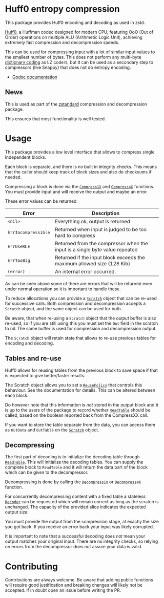 # Huff0 entropy compression

This package provides Huff0 encoding and decoding as used in zstd.

[Huff0](https://github.com/Cyan4973/FiniteStateEntropy#new-generation-entropy-coders),
a Huffman codec designed for modern CPU, featuring OoO (Out of Order) operations
on multiple ALU (Arithmetic Logic Unit), achieving extremely fast compression
and decompression speeds.

This can be used for compressing input with a lot of similar input values to the
smallest number of bytes. This does not perform any multi-byte
[dictionary coding](https://en.wikipedia.org/wiki/Dictionary_coder) as LZ
coders, but it can be used as a secondary step to compressors (like Snappy) that
does not do entropy encoding.

- [Godoc documentation](https://godoc.org/github.com/klauspost/compress/huff0)

## News

This is used as part of the
[zstandard](https://github.com/klauspost/compress/tree/master/zstd#zstd)
compression and decompression package.

This ensures that most functionality is well tested.

# Usage

This package provides a low level interface that allows to compress single
independent blocks.

Each block is separate, and there is no built in integrity checks. This means
that the caller should keep track of block sizes and also do checksums if
needed.

Compressing a block is done via the
[`Compress1X`](https://godoc.org/github.com/klauspost/compress/huff0#Compress1X)
and
[`Compress4X`](https://godoc.org/github.com/klauspost/compress/huff0#Compress4X)
functions. You must provide input and will receive the output and maybe an
error.

These error values can be returned:

| Error               | Description                                                                 |
| ------------------- | --------------------------------------------------------------------------- |
| `<nil>`             | Everything ok, output is returned                                           |
| `ErrIncompressible` | Returned when input is judged to be too hard to compress                    |
| `ErrUseRLE`         | Returned from the compressor when the input is a single byte value repeated |
| `ErrTooBig`         | Returned if the input block exceeds the maximum allowed size (128 Kib)      |
| `(error)`           | An internal error occurred.                                                 |

As can be seen above some of there are errors that will be returned even under
normal operation so it is important to handle these.

To reduce allocations you can provide a
[`Scratch`](https://godoc.org/github.com/klauspost/compress/huff0#Scratch)
object that can be re-used for successive calls. Both compression and
decompression accepts a `Scratch` object, and the same object can be used for
both.

Be aware, that when re-using a `Scratch` object that the _output_ buffer is also
re-used, so if you are still using this you must set the `Out` field in the
scratch to nil. The same buffer is used for compression and decompression
output.

The `Scratch` object will retain state that allows to re-use previous tables for
encoding and decoding.

## Tables and re-use

Huff0 allows for reusing tables from the previous block to save space if that is
expected to give better/faster results.

The Scratch object allows you to set a
[`ReusePolicy`](https://godoc.org/github.com/klauspost/compress/huff0#ReusePolicy)
that controls this behaviour. See the documentation for details. This can be
altered between each block.

Do however note that this information is _not_ stored in the output block and it
is up to the users of the package to record whether
[`ReadTable`](https://godoc.org/github.com/klauspost/compress/huff0#ReadTable)
should be called, based on the boolean reported back from the CompressXX call.

If you want to store the table separate from the data, you can access them as
`OutData` and `OutTable` on the
[`Scratch`](https://godoc.org/github.com/klauspost/compress/huff0#Scratch)
object.

## Decompressing

The first part of decoding is to initialize the decoding table through
[`ReadTable`](https://godoc.org/github.com/klauspost/compress/huff0#ReadTable).
This will initialize the decoding tables. You can supply the complete block to
`ReadTable` and it will return the data part of the block which can be given to
the decompressor.

Decompressing is done by calling the
[`Decompress1X`](https://godoc.org/github.com/klauspost/compress/huff0#Scratch.Decompress1X)
or
[`Decompress4X`](https://godoc.org/github.com/klauspost/compress/huff0#Scratch.Decompress4X)
function.

For concurrently decompressing content with a fixed table a stateless
[`Decoder`](https://godoc.org/github.com/klauspost/compress/huff0#Decoder) can
be requested which will remain correct as long as the scratch is unchanged. The
capacity of the provided slice indicates the expected output size.

You must provide the output from the compression stage, at exactly the size you
got back. If you receive an error back your input was likely corrupted.

It is important to note that a successful decoding does _not_ mean your output
matches your original input. There are no integrity checks, so relying on errors
from the decompressor does not assure your data is valid.

# Contributing

Contributions are always welcome. Be aware that adding public functions will
require good justification and breaking changes will likely not be accepted. If
in doubt open an issue before writing the PR.

